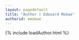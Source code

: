 ```yaml
---
layout: pagedefault
title: "Author | Edouard Mokwe"
authorid: emokwe
---
```

{% include loadAuthor.html %}